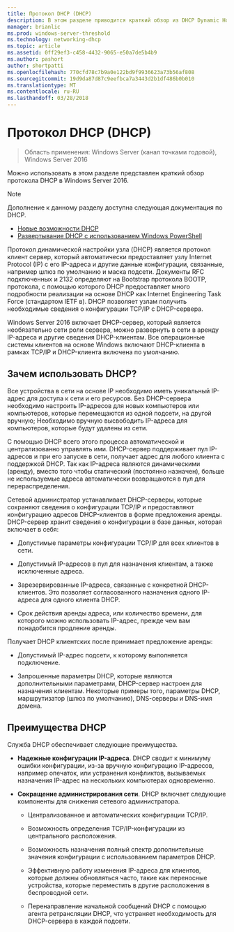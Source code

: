```yaml
---
title: Протокол DHCP (DHCP)
description: В этом разделе приводится краткий обзор из DHCP Dynamic Host Configuration Protocol () в Windows Server 2016.
manager: brianlic
ms.prod: windows-server-threshold
ms.technology: networking-dhcp
ms.topic: article
ms.assetid: 0ff29ef3-c458-4432-9065-e50a7de5b4b9
ms.author: pashort
author: shortpatti
ms.openlocfilehash: 770cfd78c7b9a0e122bd9f9936623a73b56af808
ms.sourcegitcommit: 19d9da87d87c9eefbca7a3443d2b1df486b0b010
ms.translationtype: MT
ms.contentlocale: ru-RU
ms.lasthandoff: 03/28/2018
---
```

# <a name="dynamic-host-configuration-protocol-dhcp"></a>Протокол DHCP (DHCP)

>Область применения: Windows Server (канал точками годовой), Windows Server 2016

Можно использовать в этом разделе представлен краткий обзор протокола DHCP в Windows Server 2016.

>[!NOTE]
>Дополнение к данному разделу доступна следующая документация по DHCP.
>
>- [Новые возможности DHCP](What-s-New-in-DHCP.md)
>- [Развертывание DHCP с использованием Windows PowerShell](dhcp-deploy-wps.md)

Протокол динамической настройки узла (DHCP) является протокол клиент сервер, который автоматически предоставляет узлу Internet Protocol (IP) с его IP-адреса и другие данные конфигурации, связанные, например шлюз по умолчанию и маска подсети. Документы RFC подключенных и 2132 определяют на Bootstrap протокола BOOTP, протокола, с помощью которого DHCP предоставляет много подробности реализации на основе DHCP как Internet Engineering Task Force (стандартом IETF в). DHCP позволяет узлам получить необходимые сведения о конфигурации TCP/IP с DHCP-сервера.

Windows Server 2016 включает DHCP-сервер, который является необязательно сети роли сервера, можно развернуть в сети в аренду IP-адреса и другие сведения DHCP-клиентам. Все операционные системы клиентов на основе Windows включают DHCP-клиента в рамках TCP/IP и DHCP-клиента включена по умолчанию.

## <a name="why-use-dhcp"></a>Зачем использовать DHCP?

Все устройства в сети на основе IP необходимо иметь уникальный IP-адрес для доступа к сети и его ресурсов. Без DHCP-сервера необходимо настроить IP-адресов для новых компьютеров или компьютеров, которые перемещаются из одной подсети, на другой вручную; Необходимо вручную высвободить IP-адреса для компьютеров, которые будут удалены из сети.

С помощью DHCP всего этого процесса автоматической и централизованно управлять ими. DHCP-сервер поддерживает пул IP-адресов и при его запуске в сети, получает адрес для любого клиента с поддержкой DHCP. Так как IP-адреса являются динамическими (аренду), вместо того чтобы статический (постоянно назначен), больше не используемые адреса автоматически возвращаются в пул для перераспределения.

Сетевой администратор устанавливает DHCP-серверы, которые сохраняют сведения о конфигурации TCP/IP и предоставляют конфигурацию адресов DHCP-клиентов в форме предложения аренды. DHCP-сервер хранит сведения о конфигурации в базе данных, которая включает в себя:

- Допустимые параметры конфигурации TCP/IP для всех клиентов в сети.

- Допустимый IP-адресов в пул для назначения клиентам, а также исключенные адреса.

- Зарезервированные IP-адреса, связанные с конкретной DHCP-клиентов. Это позволяет согласованного назначения одного IP-адреса для одного клиента DHCP.

- Срок действия аренды адреса, или количество времени, для которого можно использовать IP-адрес, прежде чем вам понадобится продление аренды.

Получает DHCP клиентских после принимает предложение аренды:

- Допустимый IP-адрес подсети, к которому выполняется подключение.  
  
- Запрошенные параметры DHCP, которые являются дополнительными параметрами, DHCP-сервер настроен для назначения клиентам. Некоторые примеры того, параметры DHCP, маршрутизатор (шлюз по умолчанию), DNS-серверы и DNS-имя домена.

## <a name="benefits-of-dhcp"></a>Преимущества DHCP

Служба DHCP обеспечивает следующие преимущества.

- **Надежные конфигурации IP-адреса**. DHCP сводит к минимуму ошибки конфигурации, из-за вручную конфигурацию IP-адресов, например опечаток, или устранения конфликтов, вызываемых назначения IP-адрес на нескольких компьютерах одновременно.

- **Сокращение администрирования сети**. DHCP включает следующие компоненты для снижения сетевого администратора.

    - Централизованное и автоматических конфигурации TCP/IP.

    - Возможность определения TCP/IP-конфигурации из центрального расположения.

    - Возможность назначения полный спектр дополнительные значения конфигурации с использованием параметров DHCP.

    - Эффективную работу изменения IP-адреса для клиентов, которые должны обновляться часто, такие как переносные устройства, которые переместить в другие расположения в беспроводной сети.

    - Перенаправление начальной сообщений DHCP с помощью агента ретрансляции DHCP, что устраняет необходимость для DHCP-сервера в каждой подсети.

